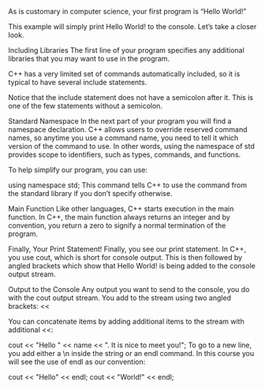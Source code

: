 As is customary in computer science, your first program is “Hello World!”

This example will simply print Hello World! to the console. Let’s take a closer look.

Including Libraries
The first line of your program specifies any additional libraries that you may want to use in the program.

C++ has a very limited set of commands automatically included, so it is typical to have several include statements.

Notice that the include statement does not have a semicolon after it. This is one of the few statements without a semicolon.

Standard Namespace
In the next part of your program you will find a namespace declaration. C++ allows users to override reserved command names, so anytime you use a command name, you need to tell it which version of the command to use. In other words, using the namespace of std provides scope to identifiers, such as types, commands, and functions.

To help simplify our program, you can use:

using namespace std;
This command tells C++ to use the command from the standard library if you don’t specify otherwise.

Main Function
Like other languages, C++ starts execution in the main function. In C++, the main function always returns an integer and by convention, you return a zero to signify a normal termination of the program.

Finally, Your Print Statement!
Finally, you see our print statement. In C++, you use cout, which is short for console output. This is then followed by angled brackets which show that Hello World! is being added to the console output stream.

Output to the Console
Any output you want to send to the console, you do with the cout output stream. You add to the stream using two angled brackets: <<

You can concatenate items by adding additional items to the stream with additional <<:

cout << "Hello " << name << ". It is nice to meet you!";
To go to a new line, you add either a \n inside the string or an endl command. In this course you will see the use of endl as our convention:

cout << "Hello" << endl;
cout << "World!" << endl;
